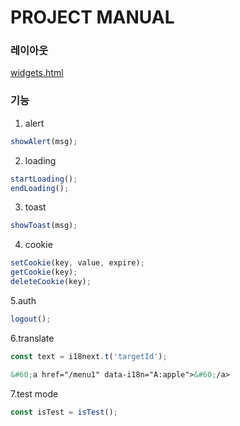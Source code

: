 # PROJECT MANUAL

### 레이아웃
[widgets.html](public%2Fhtml%2Fmanual%2Fwidgets.html)

### 기능
1. alert
``` javascript
showAlert(msg);
```
2. loading
```javascript
startLoading();
endLoading();
```
3. toast
```javascript
showToast(msg);
```

4. cookie
```javascript
setCookie(key, value, expire);
getCookie(key);
deleteCookie(key);
```
5.auth
```javascript
logout();
```
6.translate
```javascript
const text = i18next.t('targetId');
```
```html
&#60;a href="/menu1" data-i18n="A:apple">&#60;/a>
```
7.test mode
```javascript
const isTest = isTest();
```